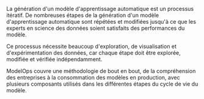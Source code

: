 La génération d'un modèle d'apprentissage automatique est un processus itératif. De nombreuses étapes de la génération d'un modèle d'apprentissage automatique sont répétées et modifiées jusqu'à ce que les experts en science des données soient satisfaits des performances du modèle.

Ce processus nécessite beaucoup d'exploration, de visualisation et d'expérimentation des données, car chaque étape doit être explorée, modifiée et vérifiée indépendamment.

ModelOps couvre une méthodologie de bout en bout, de la compréhension des entreprises à la consommation des modèles en production, avec plusieurs composants utilisés dans les différentes étapes du cycle de vie du modèle.
